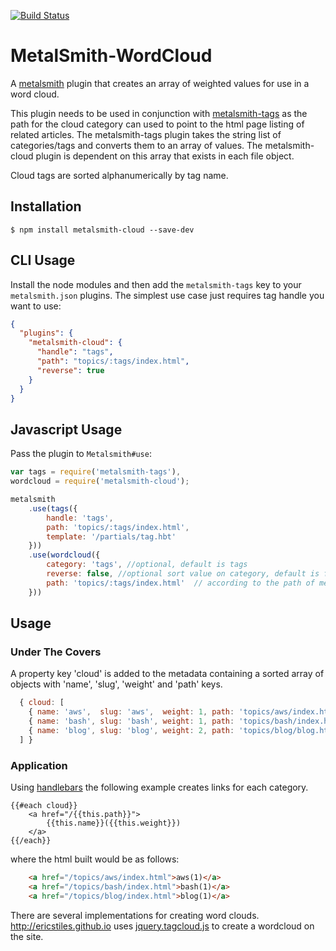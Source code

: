 [![Build Status](https://travis-ci.org/ericstiles/metalsmith-wordcloud.svg?branch=master)](https://travis-ci.org/ericstiles/metalsmith-wordcloud)
# MetalSmith-WordCloud

A [metalsmith](https://github.com/segmentio/metalsmith) plugin that creates an array of weighted values for use in a word cloud.

This plugin needs to be used in conjunction with [metalsmith-tags](https://github.com/totocaster/metalsmith-tags) as the path for the cloud category can used to point to the html page listing of related articles.  The metalsmith-tags plugin takes the string list of categories/tags and converts them to an array of values.  The metalsmith-cloud plugin is dependent on this array that exists in each file object.

Cloud tags are sorted alphanumerically by tag name.

## Installation

    $ npm install metalsmith-cloud --save-dev

## CLI Usage

  Install the node modules and then add the `metalsmith-tags` key to your `metalsmith.json` plugins. The simplest use case just requires tag handle you want to use:

```json
{
  "plugins": {
    "metalsmith-cloud": {
      "handle": "tags",
      "path": "topics/:tags/index.html",
      "reverse": true
    }
  }
}
```

## Javascript Usage

  Pass the plugin to `Metalsmith#use`:

```js
var tags = require('metalsmith-tags'),
wordcloud = require('metalsmith-cloud');

metalsmith
    .use(tags({
        handle: 'tags',
        path: 'topics/:tags/index.html',
        template: '/partials/tag.hbt'
    }))
    .use(wordcloud({
        category: 'tags', //optional, default is tags
        reverse: false, //optional sort value on category, default is false
        path: 'topics/:tags/index.html'  // according to the path of metalsmith-tags
    }))
```

## Usage

### Under The Covers
A property key 'cloud' is added to the metadata containing a sorted array of objects with 'name', 'slug', 'weight' and 'path' keys.

```js
  { cloud: [
    { name: 'aws',  slug: 'aws',  weight: 1, path: 'topics/aws/index.html' },
    { name: 'bash', slug: 'bash', weight: 1, path: 'topics/bash/index.html' },
    { name: 'blog', slug: 'blog', weight: 2, path: 'topics/blog/blog.html' }
  ] }
```

### Application

Using [handlebars](http://handlebarsjs.com/) the following example creates links for each category.

    {{#each cloud}}
        <a href="/{{this.path}}">
            {{this.name}}({{this.weight}})
        </a>
    {{/each}}

where the html built would be as follows:

```html
    <a href="/topics/aws/index.html">aws(1)</a>
    <a href="/topics/bash/index.html">bash(1)</a>
    <a href="/topics/blog/index.html">blog(1)</a>
```

There are several implementations for creating word clouds.  http://ericstiles.github.io uses [jquery.tagcloud.js](https://github.com/addywaddy/jquery.tagcloud.js) to create a wordcloud on the site.
